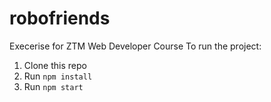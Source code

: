 # robofriends
Execerise for ZTM Web Developer Course
To run the project:

1. Clone this repo
2. Run `npm install`
3. Run `npm start`